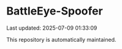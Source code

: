 # BattleEye-Spoofer

Last updated: 2025-07-09 01:33:09

This repository is automatically maintained.
